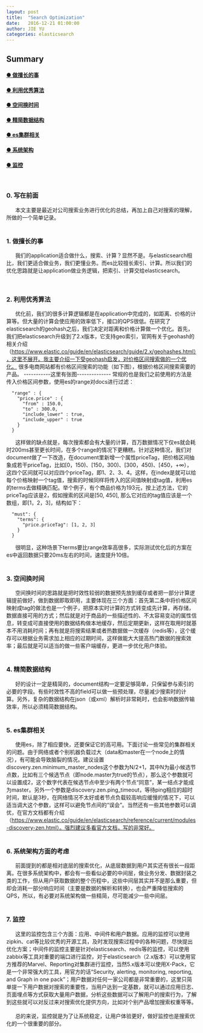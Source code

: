 ```yaml
---
layout: post
title:  "Search Optimization"
date:   2016-12-21 01:00:00
author: JIE YU
categories: elasticsearch
---
```


## Summary

#### [● 做擅长的事    ](#1)
#### [● 利用优秀算法](#2)
#### [● 空间换时间](#3)
#### [● 精简数据结构](#4)
#### [● es集群相关](#5)
#### [● 系统架构](#6)
#### [● 监控](#7)

<br />

### <a name="0">0. 写在前面</a>

&nbsp;&nbsp;&nbsp;&nbsp;&nbsp;&nbsp;本文主要是最近对公司搜索业务进行优化的总结，再加上自己对搜索的理解，所做的一个简单记录。
<br /><br />

### <a name="1">1. 做擅长的事</a>

&nbsp;&nbsp;&nbsp;&nbsp;&nbsp;&nbsp;我们的application适合做什么，搜索、计算？显然不是。与elasticsearch相比，我们更适合做业务，我们更懂业务。而es比较擅长索引、计算。所以我们的优化思路就是让application做业务逻辑，把索引、计算交给elasticsearch。

<br />

### <a name="2">2. 利用优秀算法</a>

&nbsp;&nbsp;&nbsp;&nbsp;&nbsp;&nbsp;优化前，我们的很多计算逻辑都是在application中完成的，如距离、价格的计算等。但大量的计算会使应用的效率低下，接口的QPS很低。在研究了elasticsearch的geohash之后，我们决定对距离和价格计算做一个优化。首先，我们把elasticsearch升级到了2.x版本，它支持geo索引，官网有关于geohash的相关介绍（https://www.elastic.co/guide/en/elasticsearch/guide/2.x/geohashes.html），这里不展开。我主要介绍一下受geohash启发，对价格区间搜索做的一个优化。
很多电商网站都有价格区间搜索的功能（如下图），根据价格区间搜索需要的产品。
-----------这里有张图--------------
常规的也是我们之前使用的方法是传入价格区间参数，使用es的range对docs进行过滤：
```
  "range" : {
    "price.price" : {
      "from" : 150.0,
      "to" : 300.0,
      "include_lower" : true,
      "include_upper" : true
    }
  }
 ```

&nbsp;&nbsp;&nbsp;&nbsp;&nbsp;&nbsp;这样做的缺点就是，每次搜索都会有大量的计算，百万数据情况下仅es就会耗时200ms甚至更长时间，在多个range的情况下更糟糕。针对这种情况，我们对document做了一下改造，在document里新增一个属性priceTag，把价格区间抽象成若干priceTag，比如[0，150)、[150，300)、[300，450)、[450，+∞），这四个区间就可以对应四个priceTag，即1、2、3、4。这样，在index是就可以给每个价格映射一个tag值，搜索的时候同样将传入的区间值映射成tag值，利用es的terms去做精确匹配。举个例子，有个商品价格为193元，按上述方法，它的priceTag应该是2，假如搜索的区间是[50, 450], 那么它对应的tag值应该是一个数组，即[1，2，3]，结构如下：
``` 
  "must": {
    "terms": {
      "price.priceTag": [1, 2, 3]
    }
  }
```
&nbsp;&nbsp;&nbsp;&nbsp;&nbsp;&nbsp;很明显，这种场景下terms要比range效率高很多，实际测试优化后的方案在es中返回数据只要20ms左右的时间，速度提升10倍。
<br /> <br />

### <a name="3">3. 空间换时间</a>

&nbsp;&nbsp;&nbsp;&nbsp;&nbsp;&nbsp;空间换时间的思路就是把时效性较弱的数据预先放到缓存或者把一部分计算逻辑提前做好，做到数据即取即用，主要体现在三个方面：首先第二条中将价格区间映射成tag的做法也是一个例子，把原本实时计算的方式转变成先计算，再存储，数据直接可用的方式；然后就是对于商品的一些描述性的、不太容易变动的属性信息，转变成可直接使用的数据结构做本地缓存，然后定期更新，这样在取用时就基本不用消耗时间；再有就是将搜索结果或者热数据做一次缓存（redis等），这个缓存可以根据业务需求加上相应的过期时间，这样做能大大提高热门数据的搜索效率；最后就是可以适当的做一些客户端缓存，更进一步优化用户体验。
<br /> <br />

### <a name="4">4. 精简数据结构</a>

&nbsp;&nbsp;&nbsp;&nbsp;&nbsp;&nbsp;好的设计一定是精简的，document结构一定要足够简单，只保留参与索引的必要的字段。有些时效性不高的field可以做一些预处理，尽量减少搜索时的计算。另外，复杂的数据结构在json（或xml）解析时非常耗时，也会影响数据传输效率，所以必须精简数据结构。
<br /> <br />

### <a name="5">5. es集群相关</a>

&nbsp;&nbsp;&nbsp;&nbsp;&nbsp;&nbsp;使用es，除了相应要快，还要保证它的高可用。下面讨论一些常见的集群相关的问题。由于网络或者个别机器负载过大（data和master在一个node上的情况），有可能会导致脑裂的情况。建议设置discovery.zen.minimum_master_nodes这个参数为N/2+1，其中N为最小候选节点数，比如有三个候选节点（即node.master为true的节点），那么这个参数就可以设置成2，这个数字代表在候选节点中至少有两个节点“同意”，某一结点才能成为master。另外一个参数是discovery.zen.ping_timeout，等待ping相应的超时时间，默认是3秒，在网络情况不太好或者节点负载较高响应缓慢的情况下，可以适当调大这个参数，这样可以避免节点间的“误会”。当然还有一些其他参数可以调优，在官方文档都有介绍（https://www.elastic.co/guide/en/elasticsearch/reference/current/modules-discovery-zen.html）。强烈建议多看官方文档，写的非常好。
<br /> <br />

### <a name="6">6. 系统架构方面的考虑</a>

&nbsp;&nbsp;&nbsp;&nbsp;&nbsp;&nbsp;前面提到的都是相对底层的搜索优化，从底层数据到用户其实还有很长一段距离。在很多系统架构中，都会有一些看似必要的中间层，做业务分发、数据封装之类的工作，但从用户获取数据的整个历程中，这些中间层其实并不是那么重要，但却会消耗一部分响应时间（主要是数据的解析和转换），也会严重降低搜索的QPS，所以，有必要对系统架构做一些精简，尽可能减少一些中间层。
<br /> <br />

### <a name="7">7. 监控</a>

&nbsp;&nbsp;&nbsp;&nbsp;&nbsp;&nbsp;这里的监控包含三个方面：应用、中间件和用户数据。应用的监控可以使用zipkin、cat等比较优秀的开源工具，及时发现搜索过程中的各种问题，尽快提出优化方案；中间件的监控主要是针对elasticsearch、redis等的监控，可以使用zabbix等工具对重要的端口进行监控，对于elasticsearch（2.x版本）可以使用官方推荐的Marvel、Reporting对集群进行监控，当然5.x版本可以使用X-Pack，它是一个非常强大的工具，用官方的话“Security, alerting, monitoring, reporting, and Graph in one pack”；用户数据对任何一家公司都是非常重要的，这里只简单提一下用户数据对搜索的重要性，当用户达到一定基数，就可以通过应用日志、页面埋点等方式获取大量用户数据，分析这些数据可以了解用户的搜索行为，了解到这些就可以对反过来对搜索优化提供方向，比如对个别产品增加搜索权重等等。
<br /><br />
&nbsp;&nbsp;&nbsp;&nbsp;&nbsp;&nbsp;总的来说，监控就是为了让系统稳定，让用户体验更好，做好监控也是搜索优化的一个很重要的部分。

